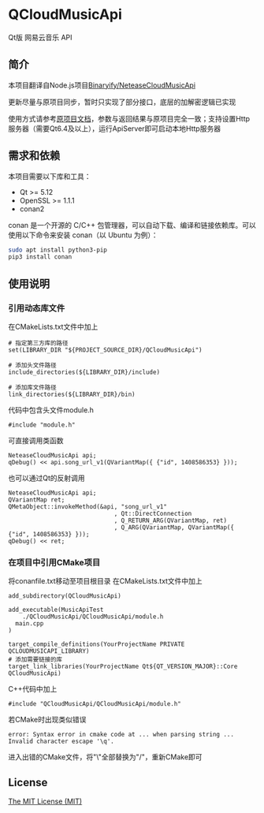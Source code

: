# QCloudMusicApi
Qt版 网易云音乐 API

## 简介
本项目翻译自Node.js项目[Binaryify/NeteaseCloudMusicApi](https://github.com/Binaryify/NeteaseCloudMusicApi)

更新尽量与原项目同步，暂时只实现了部分接口，底层的加解密逻辑已实现

使用方式请参考[原项目文档](https://binaryify.github.io/NeteaseCloudMusicApi)，参数与返回结果与原项目完全一致；支持设置Http服务器（需要Qt6.4及以上），运行ApiServer即可启动本地Http服务器

## 需求和依赖
本项目需要以下库和工具：

- Qt >= 5.12
- OpenSSL >= 1.1.1
- conan2

conan 是一个开源的 C/C++ 包管理器，可以自动下载、编译和链接依赖库。可以使用以下命令来安装 conan（以 Ubuntu 为例）：

```bash
sudo apt install python3-pip
pip3 install conan
```

## 使用说明
### 引用动态库文件
在CMakeLists.txt文件中加上
```
# 指定第三方库的路径
set(LIBRARY_DIR "${PROJECT_SOURCE_DIR}/QCloudMusicApi")

# 添加头文件路径
include_directories(${LIBRARY_DIR}/include)

# 添加库文件路径
link_directories(${LIBRARY_DIR}/bin)
```

代码中包含头文件module.h
```
#include "module.h"
```

可直接调用类函数
```
NeteaseCloudMusicApi api;
qDebug() << api.song_url_v1(QVariantMap({ {"id", 1408586353} }));
```

也可以通过Qt的反射调用
```
NeteaseCloudMusicApi api;
QVariantMap ret;
QMetaObject::invokeMethod(&api, "song_url_v1"
                              , Qt::DirectConnection
                              , Q_RETURN_ARG(QVariantMap, ret)
                              , Q_ARG(QVariantMap, QVariantMap({ {"id", 1408586353} }));
qDebug() << ret;
```

### 在项目中引用CMake项目
将conanfile.txt移动至项目根目录
在CMakeLists.txt文件中加上
```
add_subdirectory(QCloudMusicApi)

add_executable(MusicApiTest
    ./QCloudMusicApi/QCloudMusicApi/module.h
  main.cpp
)

target_compile_definitions(YourProjectName PRIVATE QCLOUDMUSICAPI_LIBRARY)
# 添加需要链接的库
target_link_libraries(YourProjectName Qt${QT_VERSION_MAJOR}::Core QCloudMusicApi)
```

C++代码中加上
```
#include "QCloudMusicApi/QCloudMusicApi/module.h"
```

若CMake时出现类似错误
```
error: Syntax error in cmake code at ... when parsing string ... Invalid character escape '\q'.
```
进入出错的CMake文件，将"\\"全部替换为"/"，重新CMake即可

## License

[The MIT License (MIT)](https://github.com/s12mmm3/QCloudMusicApi/blob/master/LICENSE)
